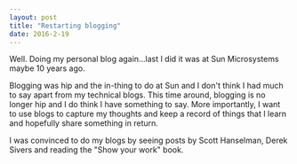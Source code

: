 ```yaml
---
layout: post
title: "Restarting blogging"
date: 2016-2-19
---
```


Well. Doing my personal blog again...last I did it was at Sun Microsystems maybe 10 years ago. 

Blogging was hip and the in-thing to do at Sun and I don't think I had much to say apart from my technical blogs. This time around, blogging is no longer hip and I do think I have something to say. More importantly, I want to use blogs to capture my thoughts and keep a record of things that I learn and hopefully share something in return.

I was convinced to do my blogs by seeing posts by Scott Hanselman, Derek Sivers and reading the "Show your work" book.

